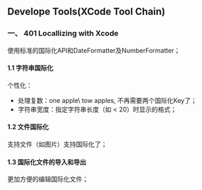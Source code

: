 ## Develope Tools(XCode Tool Chain)

### 一、 401 Locallizing with Xcode

使用标准的国际化API和DateFormatter及NumberFormatter；

#### 1.1 字符串国际化

个性化：

- 处理复数：one apple\ tow apples, 不再需要两个国际化Key了；
- 字符串宽度：指定字符串长度（如 < 20）时显示的格式；

#### 1.2 文件国际化

支持文件（如图片）支持国际化了；

#### 1.3 国际化文件的导入和导出

更加方便的编辑国际化文件；